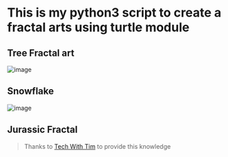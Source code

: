 # This is my python3 script to create a fractal arts using turtle module

## Tree Fractal art

![image](https://user-images.githubusercontent.com/70594522/124227602-96328480-db28-11eb-8928-d469f136ca0e.png)

## Snowflake

![image](https://user-images.githubusercontent.com/70594522/124235885-718fda00-db33-11eb-907d-dec27d9167db.png)

## Jurassic Fractal

> Thanks to [Tech With Tim](https://www.youtube.com/channel/UC4JX40jDee_tINbkjycV4Sg) to provide this knowledge
